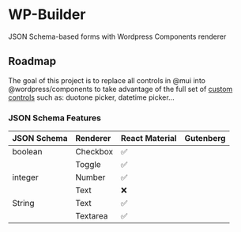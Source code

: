# WP-Builder
JSON Schema-based forms with Wordpress Components renderer

## Roadmap
The goal of this project is to replace all controls in @mui into @wordpress/components to take advantage of the full set of [custom controls](https://jsonforms.io/docs/renderer-sets/) such as: duotone picker, datetime picker...

### JSON Schema Features

|JSON Schema|Renderer|React Material|Gutenberg|
|:----|:----|:----|:----|
|boolean|Checkbox| ✅ | |
| |Toggle|✅| |
|integer|Number|✅| |
| |Text|❌| |
|String|Text|✅| |
| |Textarea|✅| |

